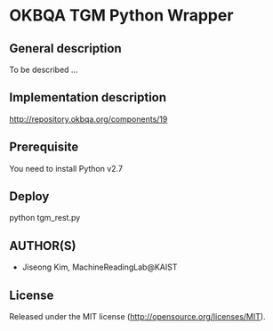 OKBQA TGM Python Wrapper
=====================================

General description
-----
To be described ...

Implementation description
-----
http://repository.okbqa.org/components/19

Prerequisite
-----
You need to install Python v2.7

Deploy
-----
python tgm_rest.py

AUTHOR(S)
---------
* Jiseong Kim, MachineReadingLab@KAIST

License
-------
Released under the MIT license (http://opensource.org/licenses/MIT).
